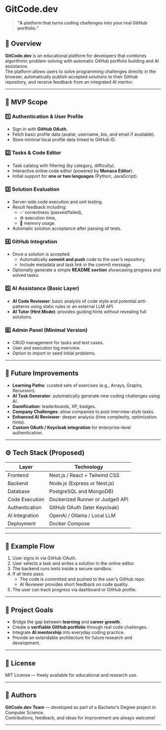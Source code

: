# GitCode.dev

> **"A platform that turns coding challenges into your real GitHub portfolio."**

## 🧩 Overview
**GitCode.dev** is an educational platform for developers that combines algorithmic problem-solving with automatic GitHub portfolio building and AI assistance.  
The platform allows users to solve programming challenges directly in the browser, automatically publish accepted solutions to their GitHub repository, and receive feedback from an integrated AI mentor.

---

## 🚀 MVP Scope

### 1️⃣ Authentication & User Profile
- Sign in with **GitHub OAuth**.
- Fetch basic profile data (avatar, username, bio, and email if available).
- Store minimal local profile data linked to GitHub ID.

### 2️⃣ Tasks & Code Editor
- Task catalog with filtering (by category, difficulty).
- Interactive online code editor (powered by **Monaco Editor**).
- Initial support for **one or two languages** (Python, JavaScript).

### 3️⃣ Solution Evaluation
- Server-side code execution and unit testing.
- Result feedback including:
  - ✅ correctness (passed/failed),
  - ⚙️ execution time,
  - 💾 memory usage.
- Automatic solution acceptance after passing all tests.

### 4️⃣ GitHub Integration
- Once a solution is accepted:
  - Automatically **commit and push** code to the user’s repository.
  - Include metadata and task link in the commit message.
- Optionally generate a simple **README section** showcasing progress and solved tasks.

### 5️⃣ AI Assistance (Basic Layer)
- **AI Code Reviewer**: basic analysis of code style and potential anti-patterns using static rules or an external LLM API.
- **AI Tutor (Hint Mode)**: provides guiding hints without revealing full solutions.

### 6️⃣ Admin Panel (Minimal Version)
- CRUD management for tasks and test cases.
- User and execution log overview.
- Option to import or seed initial problems.

---

## 🧠 Future Improvements
- **Learning Paths**: curated sets of exercises (e.g., Arrays, Graphs, Recursion).
- **AI Task Generator**: automatically generate new coding challenges using AI.
- **Gamification**: leaderboards, XP, badges.
- **Company Challenges**: allow companies to post interview-style tasks.
- **Enhanced AI Reviewer**: deeper analysis (time complexity, optimization hints).
- **Custom OAuth / Keycloak integration** for enterprise-level authentication.

---

## ⚙️ Tech Stack (Proposed)
| Layer | Technology |
|-------|-------------|
| Frontend | Next.js / React + Tailwind CSS |
| Backend | Node.js (Express or Nest.js) |
| Database | PostgreSQL and MongoDB) |
| Code Execution | Dockerized Runner or Judge0 API |
| Authentication | GitHub OAuth (later Keycloak) |
| AI Integration | OpenAI / Ollama / Local LLM |
| Deployment | Docker Compose |

---

## 🧰 Example Flow
1. User signs in via GitHub OAuth.  
2. User selects a task and writes a solution in the online editor.  
3. The backend runs tests inside a secure sandbox.  
4. If all tests pass:
   - The code is committed and pushed to the user’s GitHub repo.
   - AI Reviewer provides short feedback on code quality.
5. The user can track progress via dashboard or GitHub profile.

---

## 🧱 Project Goals
- Bridge the gap between **learning** and **career growth**.
- Create a **verifiable GitHub portfolio** through real code challenges.
- Integrate **AI mentorship** into everyday coding practice.
- Provide an extendable architecture for future research and development.

---

## 🧾 License
MIT License — freely available for educational and research use.

---

## 💬 Authors
**GitCode.dev Team** — developed as part of a Bachelor’s Degree project in Computer Science.  
Contributions, feedback, and ideas for improvement are always welcome!

---

